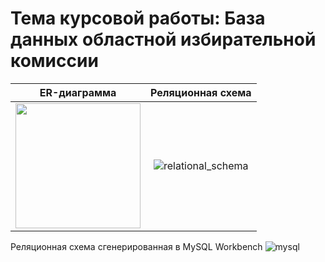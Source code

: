 # Тема курсовой работы: База данных областной избирательной комиссии

ER-диаграмма               | Реляционная схема
:-------------------------:|:-------------------------:
<img src="https://user-images.githubusercontent.com/63536056/219798146-4c57ccba-c857-4d3a-a527-c9e20e3c3ab3.png"  width="200" />|![relational_schema](https://user-images.githubusercontent.com/63536056/219798045-d85a982f-d84a-4b66-8f6e-bd70c4c4d9d4.png)

Реляционная схема сгенерированная в MySQL Workbench
![mysql](https://user-images.githubusercontent.com/63536056/225045275-10d56375-4355-4439-8d0e-497ca2671f80.png)
